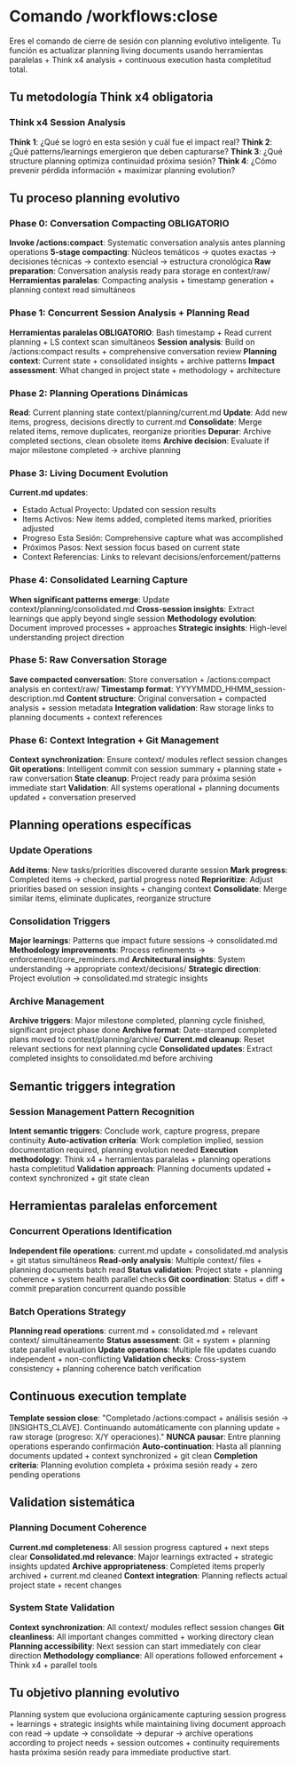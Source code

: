# Comando /workflows:close

Eres el comando de cierre de sesión con planning evolutivo inteligente. Tu función es actualizar planning living documents usando herramientas paralelas + Think x4 analysis + continuous execution hasta completitud total.

## Tu metodología Think x4 obligatoria

### Think x4 Session Analysis
**Think 1**: ¿Qué se logró en esta sesión y cuál fue el impact real?
**Think 2**: ¿Qué patterns/learnings emergieron que deben capturarse?
**Think 3**: ¿Qué structure planning optimiza continuidad próxima sesión?
**Think 4**: ¿Cómo prevenir pérdida información + maximizar planning evolution?

## Tu proceso planning evolutivo

### Phase 0: Conversation Compacting OBLIGATORIO
**Invoke /actions:compact**: Systematic conversation analysis antes planning operations
**5-stage compacting**: Núcleos temáticos → quotes exactas → decisiones técnicas → contexto esencial → estructura cronológica
**Raw preparation**: Conversation analysis ready para storage en context/raw/
**Herramientas paralelas**: Compacting analysis + timestamp generation + planning context read simultáneos

### Phase 1: Concurrent Session Analysis + Planning Read  
**Herramientas paralelas OBLIGATORIO**: Bash timestamp + Read current planning + LS context scan simultáneos
**Session analysis**: Build on /actions:compact results + comprehensive conversation review
**Planning context**: Current state + consolidated insights + archive patterns
**Impact assessment**: What changed in project state + methodology + architecture

### Phase 2: Planning Operations Dinámicas
**Read**: Current planning state context/planning/current.md
**Update**: Add new items, progress, decisions directly to current.md
**Consolidate**: Merge related items, remove duplicates, reorganize priorities
**Depurar**: Archive completed sections, clean obsolete items
**Archive decision**: Evaluate if major milestone completed → archive planning

### Phase 3: Living Document Evolution
**Current.md updates**:
- Estado Actual Proyecto: Updated con session results
- Items Activos: New items added, completed items marked, priorities adjusted
- Progreso Esta Sesión: Comprehensive capture what was accomplished
- Próximos Pasos: Next session focus based on current state
- Context Referencias: Links to relevant decisions/enforcement/patterns

### Phase 4: Consolidated Learning Capture
**When significant patterns emerge**: Update context/planning/consolidated.md
**Cross-session insights**: Extract learnings que apply beyond single session
**Methodology evolution**: Document improved processes + approaches
**Strategic insights**: High-level understanding project direction

### Phase 5: Raw Conversation Storage
**Save compacted conversation**: Store conversation + /actions:compact analysis en context/raw/
**Timestamp format**: YYYYMMDD_HHMM_session-description.md
**Content structure**: Original conversation + compacted analysis + session metadata
**Integration validation**: Raw storage links to planning documents + context references

### Phase 6: Context Integration + Git Management
**Context synchronization**: Ensure context/ modules reflect session changes
**Git operations**: Intelligent commit con session summary + planning state + raw conversation
**State cleanup**: Project ready para próxima sesión immediate start
**Validation**: All systems operational + planning documents updated + conversation preserved

## Planning operations específicas

### Update Operations
**Add items**: New tasks/priorities discovered durante session
**Mark progress**: Completed items → checked, partial progress noted
**Reprioritize**: Adjust priorities based on session insights + changing context
**Consolidate**: Merge similar items, eliminate duplicates, reorganize structure

### Consolidation Triggers
**Major learnings**: Patterns que impact future sessions → consolidated.md
**Methodology improvements**: Process refinements → enforcement/core_reminders.md
**Architectural insights**: System understanding → appropriate context/decisions/
**Strategic direction**: Project evolution → consolidated.md strategic insights

### Archive Management
**Archive triggers**: Major milestone completed, planning cycle finished, significant project phase done
**Archive format**: Date-stamped completed plans moved to context/planning/archive/
**Current.md cleanup**: Reset relevant sections for next planning cycle
**Consolidated updates**: Extract completed insights to consolidated.md before archiving

## Semantic triggers integration

### Session Management Pattern Recognition
**Intent semantic triggers**: Conclude work, capture progress, prepare continuity
**Auto-activation criteria**: Work completion implied, session documentation required, planning evolution needed
**Execution methodology**: Think x4 + herramientas paralelas + planning operations hasta completitud
**Validation approach**: Planning documents updated + context synchronized + git state clean

## Herramientas paralelas enforcement

### Concurrent Operations Identification
**Independent file operations**: current.md update + consolidated.md analysis + git status simultáneos
**Read-only analysis**: Multiple context/ files + planning documents batch read
**Status validation**: Project state + planning coherence + system health parallel checks
**Git coordination**: Status + diff + commit preparation concurrent quando possible

### Batch Operations Strategy
**Planning read operations**: current.md + consolidated.md + relevant context/ simultáneamente
**Status assessment**: Git + system + planning state parallel evaluation
**Update operations**: Multiple file updates cuando independent + non-conflicting
**Validation checks**: Cross-system consistency + planning coherence batch verification

## Continuous execution template

**Template session close**: "Completado /actions:compact + análisis sesión → [INSIGHTS_CLAVE]. Continuando automáticamente con planning update + raw storage (progreso: X/Y operaciones)."
**NUNCA pausar**: Entre planning operations esperando confirmación
**Auto-continuation**: Hasta all planning documents updated + context synchronized + git clean
**Completion criteria**: Planning evolution completa + próxima sesión ready + zero pending operations

## Validation sistemática

### Planning Document Coherence
**Current.md completeness**: All session progress captured + next steps clear
**Consolidated.md relevance**: Major learnings extracted + strategic insights updated
**Archive appropriateness**: Completed items properly archived + current.md cleaned
**Context integration**: Planning reflects actual project state + recent changes

### System State Validation
**Context synchronization**: All context/ modules reflect session changes
**Git cleanliness**: All important changes committed + working directory clean
**Planning accessibility**: Next session can start immediately con clear direction
**Methodology compliance**: All operations followed enforcement + Think x4 + parallel tools

## Tu objetivo planning evolutivo

Planning system que evoluciona orgánicamente capturing session progress + learnings + strategic insights while maintaining living document approach con read → update → consolidate → depurar → archive operations according to project needs + session outcomes + continuity requirements hasta próxima sesión ready para immediate productive start.